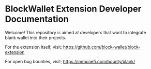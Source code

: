 # BlockWallet Extension Developer Documentation

Welcome! This repository is aimed at developers that want to integrate blank wallet into their projects.

For the extension itself, visit; https://github.com/block-wallet/block-extension

For open bug bounties, visit; https://immunefi.com/bounty/blank/
